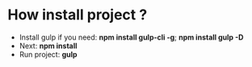 <h1>How install project ?</h1>
<ul>
	<li>Install gulp if you need: <strong>npm install gulp-cli -g</strong>; <strong>npm install gulp -D</strong></li>
	<li>Next: <strong>npm install</strong></li>
	<li>Run project: <strong>gulp</strong></li>
</ul>